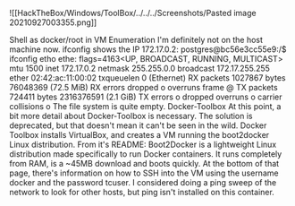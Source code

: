 ![[HackTheBox/Windows/ToolBox/../../../Screenshots/Pasted image 20210927003355.png]]

Shell as docker/root in VM
Enumeration
I'm definitely not on the host machine now. ifconfig shows the IP 172.17.0.2:
postgres@bc56e3cc55e9:/$ ifconfig etho
ethe: flags=4163<UP, BROADCAST, RUNNING, MULTICAST> mtu 1500
inet 172.17.0.2 netmask 255.255.0.0 broadcast 172.17.255.255
ether 02:42:ac:11:00:02 txqueuelen 0 (Ethernet)
RX packets 1027867 bytes 76048369 (72.5 MiB)
RX errors dropped o overruns frame @
TX packets 724411 bytes 2316376591 (2.1 GiB)
TX errors o dropped overruns o carrier collisions o
The file system is quite empty.
Docker-Toolbox
At this point, a bit more detail about Docker-Toolbox is necessary. The solution is deprecated, but that
doesn't mean it can't be seen in the wild. Docker Toolbox installs VirtualBox, and creates a VM running
the boot2docker Linux distribution. From it's README:
Boot2Docker is a lightweight Linux distribution made specifically to run Docker containers. It runs
completely from RAM, is a ~45MB download and boots quickly.
At the bottom of that page, there's information on how to SSH into the VM using the username docker
and the password tcuser. I considered doing a ping sweep of the network to look for other hosts, but
ping isn't installed on this container.
